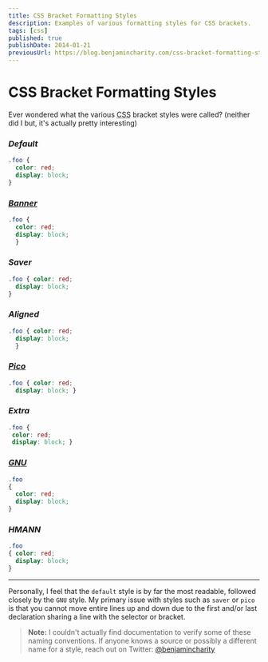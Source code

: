```yaml
---
title: CSS Bracket Formatting Styles
description: Examples of various formatting styles for CSS brackets.
tags: [css]
published: true
publishDate: 2014-01-21
previousUrl: https://blog.benjamincharity.com/css-bracket-formatting-styles/
---
```


# CSS Bracket Formatting Styles

Ever wondered what the various <abbr title="Cascading Style Sheets">CSS</abbr> bracket styles were called? (neither 
did I but, it's actually pretty interesting)

### _Default_
```css
.foo {
  color: red;
  display: block;
}
```

### _[Banner][banner]_
```css
.foo {
  color: red;
  display: block;
  }
```

### _Saver_
```css
.foo { color: red;
  display: block;
}
```

### _Aligned_
```css
.foo { color: red;
  display: block;
  }
```

### _[Pico][pico]_
```css
.foo { color: red;
  display: block; }
```

### _Extra_
```css
.foo {
 color: red;
 display: block; }
```

### _[GNU][gnu]_
```css
.foo
{
  color: red;
  display: block;
}
```

### _HMANN_
```css
.foo
{ color: red;
  display: block;
}
```

---

Personally, I feel that the `default` style is by far the most readable, followed closely by the `GNU` style. My 
primary issue with styles such as `saver` or `pico` is that you cannot move entire lines up and down due to the
first and/or last declaration sharing a line with the selector or bracket.

> **Note:** I couldn't actually find documentation to verify some of these naming conventions. If anyone knows a 
> source or possibly a different name for a style, reach out on Twitter: [@benjamincharity][twitter-link]

[pico]: https://en.wikipedia.org/wiki/Indent_style#Pico_style
[gnu]: https://en.wikipedia.org/wiki/Indent_style#GNU_style
[banner]: https://en.wikipedia.org/wiki/Indent_style#Banner_style
[twitter-link]: https://twitter.com/benjamincharity
